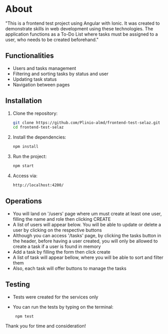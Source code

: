 # About

"This is a frontend test project using Angular with Ionic. It was created to demonstrate skills in web development using these technologies.
The application functions as a To-Do List where tasks must be assigned to a user, who needs to be created beforehand."

## Functionalities

- Users and tasks management
- Filtering and sorting tasks by status and user
- Updating task status
- Navigation between pages

## Installation

1. Clone the repository:

   ```bash
   git clone https://github.com/Plinio-almd/frontend-test-selaz.git
   cd frontend-test-selaz
   ```
2. Install the dependencies:

   ```bash
   npm install
   ```
3. Run the project:

   ```bash
   npm start
   ```
3. Access via:

   ```bash
   http://localhost:4200/
   ```

## Operations

- You will land on '/users' page where um must create at least one user, filling the name and role then clicking CREATE
- A list of users will appear below. You will be able to update or delete a user by clicking on the respective buttons
- Although you can access '/tasks' page, by clicking the tasks button in the header, before having a user created, you will only be allowed to create a task if a user is found in memory
- Add a task by filling the form then click create
- A list of task will appear bellow, where you will be able to sort and filter them
- Also, each task will offer buttons to manage the tasks

## Testing
- Tests were created for the services only
- You can run the tests by typing on the terminal:

  ```bash
   npm test
  ```


Thank you for time and consideration!